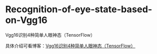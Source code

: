 # Recognition-of-eye-state-based-on-Vgg16
Vgg16识别4种简单人眼神态（TensorFlow）

具体介绍可看博客：[Vgg16识别4种简单人眼神态（TensorFlow）](https://blog.csdn.net/qq_45550375/article/details/126281427)
